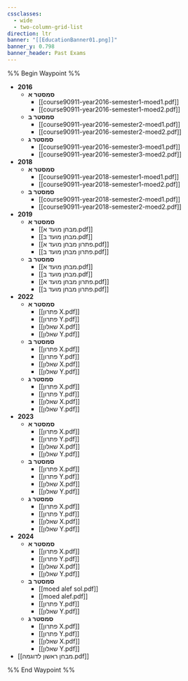 ```yaml
---
cssclasses:
  - wide
  - two-column-grid-list
direction: ltr
banner: "[[EducationBanner01.png]]"
banner_y: 0.798
banner_header: Past Exams
---
```


%% Begin Waypoint %%
- **2016**
	- **סמסטר א**
		- [[course90911-year2016-semester1-moed1.pdf]]
		- [[course90911-year2016-semester1-moed2.pdf]]
	- **סמסטר ב**
		- [[course90911-year2016-semester2-moed1.pdf]]
		- [[course90911-year2016-semester2-moed2.pdf]]
	- **סמסטר ג**
		- [[course90911-year2016-semester3-moed1.pdf]]
		- [[course90911-year2016-semester3-moed2.pdf]]
- **2018**
	- **סמסטר א**
		- [[course90911-year2018-semester1-moed1.pdf]]
		- [[course90911-year2018-semester1-moed2.pdf]]
	- **סמסטר ב**
		- [[course90911-year2018-semester2-moed1.pdf]]
		- [[course90911-year2018-semester2-moed2.pdf]]
- **2019**
	- **סמסטר א**
		- [[מבחן מועד א.pdf]]
		- [[מבחן מועד ב.pdf]]
		- [[פתרון מבחן מועד א.pdf]]
		- [[פתרון מבחן מועד ב.pdf]]
	- **סמסטר ב**
		- [[מבחן מועד א.pdf]]
		- [[מבחן מועד ב.pdf]]
		- [[פתרון מבחן מועד א.pdf]]
		- [[פתרון מבחן מועד ב.pdf]]
- **2022**
	- **סמסטר א**
		- [[פתרון X.pdf]]
		- [[פתרון Y.pdf]]
		- [[שאלון X.pdf]]
		- [[שאלון Y.pdf]]
	- **סמסטר ב**
		- [[פתרון X.pdf]]
		- [[פתרון Y.pdf]]
		- [[שאלון X.pdf]]
		- [[שאלון Y.pdf]]
	- **סמסטר ג**
		- [[פתרון X.pdf]]
		- [[פתרון Y.pdf]]
		- [[שאלון X.pdf]]
		- [[שאלון Y.pdf]]
- **2023**
	- **סמסטר א**
		- [[פתרון X.pdf]]
		- [[פתרון Y.pdf]]
		- [[שאלון X.pdf]]
		- [[שאלון Y.pdf]]
	- **סמסטר ב**
		- [[פתרון X.pdf]]
		- [[פתרון Y.pdf]]
		- [[שאלון X.pdf]]
		- [[שאלון Y.pdf]]
	- **סמסטר ג**
		- [[פתרון X.pdf]]
		- [[פתרון Y.pdf]]
		- [[שאלון X.pdf]]
		- [[שאלון Y.pdf]]
- **2024**
	- **סמסטר א**
		- [[פתרון X.pdf]]
		- [[פתרון Y.pdf]]
		- [[שאלון X.pdf]]
		- [[שאלון Y.pdf]]
	- **סמסטר ב**
		- [[moed alef sol.pdf]]
		- [[moed alef.pdf]]
		- [[פתרון Y.pdf]]
		- [[שאלון Y.pdf]]
	- **סמסטר ג**
		- [[פתרון X.pdf]]
		- [[פתרון Y.pdf]]
		- [[שאלון X.pdf]]
		- [[שאלון Y.pdf]]
- [[מבחן ראשון לדוגמה.pdf]]

%% End Waypoint %%